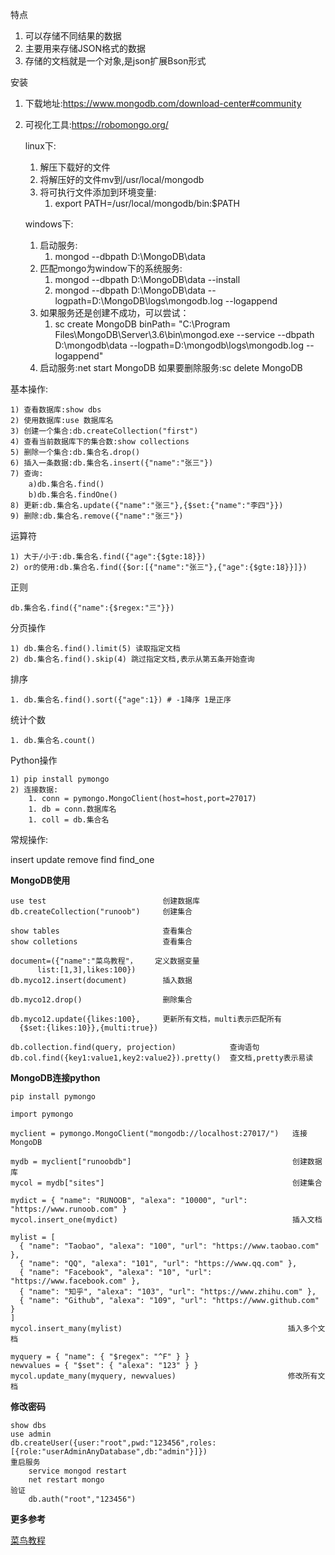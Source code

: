 特点

1. 可以存储不同结果的数据
1. 主要用来存储JSON格式的数据
1. 存储的文档就是一个对象,是json扩展Bson形式

安装

1. 下载地址:https://www.mongodb.com/download-center#community
1. 可视化工具:https://robomongo.org/

    linux下:
    
    1. 解压下载好的文件
    2. 将解压好的文件mv到/usr/local/mongodb
    3. 将可执行文件添加到环境变量:
        1. export PATH=/usr/local/mongodb/bin:$PATH

    windows下:

    1. 启动服务:
         1. mongod --dbpath D:\MongoDB\data
    1. 匹配mongo为window下的系统服务:
         1. mongod --dbpath D:\MongoDB\data --install
         1. mongod --dbpath D:\MongoDB\data --logpath=D:\MongoDB\logs\mongodb.log --logappend
    1. 如果服务还是创建不成功，可以尝试：
         1. sc create MongoDB binPath= "C:\Program Files\MongoDB\Server\3.6\bin\mongod.exe --service 
          --dbpath D:\mongodb\data --logpath=D:\mongodb\logs\mongodb.log  --logappend"
    1. 启动服务:net start MongoDB 如果要删除服务:sc delete MongoDB

基本操作:

	1) 查看数据库:show dbs
	2) 使用数据库:use 数据库名
	3) 创建一个集合:db.createCollection("first")
	4) 查看当前数据库下的集合数:show collections
	5) 删除一个集合:db.集合名.drop()
	6) 插入一条数据:db.集合名.insert({"name":"张三"})
	7) 查询:
		a)db.集合名.find()
		b)db.集合名.findOne()
	8) 更新:db.集合名.update({"name":"张三"},{$set:{"name":"李四"}})
	9) 删除:db.集合名.remove({"name":"张三"})

运算符

	1) 大于/小于:db.集合名.find({"age":{$gte:18}})
	2) or的使用:db.集合名.find({$or:[{"name":"张三"},{"age":{$gte:18}}]})

正则

	db.集合名.find({"name":{$regex:"三"}})

分页操作

	1) db.集合名.find().limit(5) 读取指定文档
	2) db.集合名.find().skip(4) 跳过指定文档,表示从第五条开始查询

排序

	1. db.集合名.find().sort({"age":1}) # -1降序 1是正序

统计个数

	1. db.集合名.count()

Python操作

	1) pip install pymongo
	2) 连接数据:
		1. conn = pymongo.MongoClient(host=host,port=27017)
		1. db = conn.数据库名
		1. coll = db.集合名

常规操作:

insert update remove find  find_one

**MongoDB使用**

```
use test 			              创建数据库
db.createCollection("runoob") 	  创建集合

show tables 			          查看集合
show colletions 		          查看集合

document=({"name":"菜鸟教程"，    定义数据变量
	  list:[1,3],likes:100})
db.myco12.insert(document)	      插入数据

db.myco12.drop()                  删除集合

db.myco12.update({likes:100},     更新所有文档，multi表示匹配所有
  {$set:{likes:10}},{multi:true})

db.collection.find(query, projection)   	     查询语句
db.col.find({key1:value1,key2:value2}).pretty()  查文档,pretty表示易读
```

**MongoDB连接python**

```
pip install pymongo

import pymongo
 
myclient = pymongo.MongoClient("mongodb://localhost:27017/")   连接MongoDB

mydb = myclient["runoobdb"]                                    创建数据库
mycol = mydb["sites"]                                          创建集合

mydict = { "name": "RUNOOB", "alexa": "10000", "url": "https://www.runoob.com" }
mycol.insert_one(mydict)                                       插入文档

mylist = [
  { "name": "Taobao", "alexa": "100", "url": "https://www.taobao.com" },
  { "name": "QQ", "alexa": "101", "url": "https://www.qq.com" },
  { "name": "Facebook", "alexa": "10", "url": "https://www.facebook.com" },
  { "name": "知乎", "alexa": "103", "url": "https://www.zhihu.com" },
  { "name": "Github", "alexa": "109", "url": "https://www.github.com" }
]
mycol.insert_many(mylist)                                     插入多个文档

myquery = { "name": { "$regex": "^F" } }
newvalues = { "$set": { "alexa": "123" } }
mycol.update_many(myquery, newvalues)                         修改所有文档

```
**修改密码**
```
show dbs
use admin
db.createUser({user:"root",pwd:"123456",roles:[{role:"userAdminAnyDatabase",db:"admin"}]})
重启服务
	service mongod restart
	net restart mongo
验证
	db.auth("root","123456")
```

**更多参考**

[菜鸟教程](https://www.runoob.com/python3/python-mongodb-delete-document.html)
